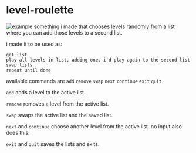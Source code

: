 # level-roulette
![example](https://user-images.githubusercontent.com/91289951/136676420-2181ae9e-c7dc-457e-9e1d-af902ca16c8e.png)
something i made that chooses levels randomly from a list where you can add those levels to a second list.

i made it to be used as:
```
get list
play all levels in list, adding ones i'd play again to the second list
swap lists
repeat until done
```

available commands are
`add`
`remove`
`swap`
`next`
`continue`
`exit`
`quit`

`add` adds a level to the active list.

`remove` removes a level from the active list.

`swap` swaps the active list and the saved list.

`next` and
`continue` choose another level from the active list. no input also does this.

`exit` and
`quit` saves the lists and exits.
